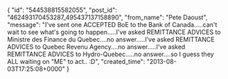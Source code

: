  {
   "id": "544538815582055",
   "post_id": "462493170453287_495437137158890",
   "from_name": "Pete Daoust",
   "message": "I've sent one ACCEPTED BoE to the Bank of Canada.....can't wait to see what's going to happen.....I've asked REMITTANCE ADVICES to Ministre des Finance du Quebec....no answer.....I've asked REMITTANCE ADVICES to Quebec Revenu Agency....no answer.....I've asked REMITTANCE ADVICES to Hydro-Quebec.....no answer....so I guess they ALL waiting on \"ME\" to act.. :D",
   "created_time": "2013-08-03T17:25:08+0000"
 }
